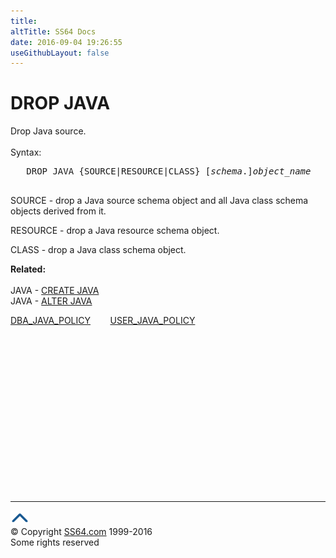 ```yaml
---
title:
altTitle: SS64 Docs
date: 2016-09-04 19:26:55
useGithubLayout: false
---
```

<!-- #BeginLibraryItem "/Library/head_ora.lbi" --><!-- #EndLibraryItem --><h1>DROP JAVA</h1> 
<p>Drop Java source.<br>
  <br>
  Syntax:</p>
<pre>   DROP JAVA {SOURCE|RESOURCE|CLASS} [<i>schema</i>.]<i>object_name</i>

</pre>
<p>SOURCE - drop a Java source schema object and all Java class schema objects derived from it.</p>
<p>RESOURCE - drop a Java resource schema object.</p>
<p>CLASS - drop a Java class schema object.</p>
<p><b>Related:<br>
  <br>
  </b>JAVA - <a href="java_c.html">CREATE JAVA</a> <br>
  JAVA - <a href="java_a.html">ALTER JAVA</a></p>
<p class="code">  <a href="../orad/DBA_JAVA_POLICY.html">DBA_JAVA_POLICY</a>&nbsp;&nbsp;&nbsp;&nbsp;&nbsp;&nbsp;&nbsp;&nbsp;<a href="../orad/USER_JAVA_POLICY.html">USER_JAVA_POLICY</a></p><!-- #BeginLibraryItem "/Library/foot_ora.lbi" --><p>
<!-- oracle-footer -->
<ins class="adsbygoogle" style="display:inline-block;width:300px;height:250px" data-ad-client="ca-pub-6140977852749469" data-ad-slot="4275490898"></ins>
<script>
(adsbygoogle = window.adsbygoogle || []).push({});
</script></p>
<hr>
<div id="bl" class="footer"><a href="java_d.html#"><img src="../images/top.png" width="30" height="22" alt="Back to the Top"></a></div>
<div id="br" class="footer, tagline">© Copyright <a href="http://ss64.com/">SS64.com</a> 1999-2016<br>
Some rights reserved</div><!-- #EndLibraryItem -->

